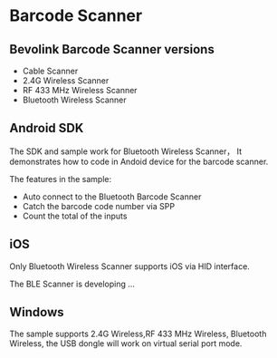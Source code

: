Barcode Scanner
===============

## Bevolink Barcode Scanner versions

-  Cable Scanner
-  2.4G Wireless Scanner
-  RF 433 MHz Wireless Scanner
-  Bluetooth Wireless Scanner


## Android SDK
The SDK and sample work for Bluetooth Wireless Scanner， It demonstrates how to code in Andoid device for the barcode scanner.

The features in the sample:
- Auto connect to the Bluetooth Barcode Scanner
- Catch the barcode code number via SPP
- Count the total of the inputs

## iOS
<p>Only Bluetooth Wireless Scanner supports iOS via HID interface.    </p>
<p>The BLE Scanner is developing ... </p>


## Windows
The sample supports 2.4G Wireless,RF 433 MHz Wireless, Bluetooth Wireless, the USB dongle will work on virtual serial port mode.

